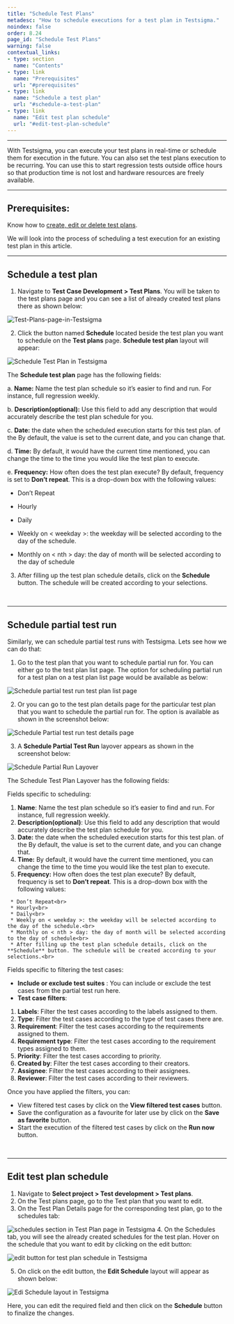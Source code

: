 ```yaml
---
title: "Schedule Test Plans"
metadesc: "How to schedule executions for a test plan in Testsigma."
noindex: false
order: 8.24
page_id: "Schedule Test Plans"
warning: false
contextual_links:
- type: section
  name: "Contents" 
- type: link
  name: "Prerequisites"
  url: "#prerequisites"
- type: link
  name: "Schedule a test plan"
  url: "#schedule-a-test-plan"
- type: link
  name: "Edit test plan schedule"
  url: "#edit-test-plan-schedule"
---
```


---
With Testsigma, you can execute your test plans in real-time or schedule them for execution in the future. You can also set the test plans execution to be recurring. You can use this to start regression tests outside office hours so that production time is not lost and hardware resources are freely available.

---

## **Prerequisites:**

Know how to [create, edit or delete test plans](https://testsigma.com/docs/test-management/test-plans/overview/).

We will look into the process of scheduling a test execution for an existing test plan in this article.

---

## **Schedule a test plan**

1. Navigate to **Test Case Development > Test Plans**.
You will be taken to the test plans page and you can see a list of already created test plans there as shown below:

![Test-Plans-page-in-Testsigma](https://s3.amazonaws.com/static-docs.testsigma.com/new_images/test-management/test-plans/schedule-plans/Test-Plans-page-in-Testsigma.png)

2. Click the button named **Schedule** located beside the test plan you want to schedule on the **Test plans** page. **Schedule test plan** layout will appear:

![Schedule Test Plan in Testsigma](https://docs.testsigma.com/images/schedule-plans/schedule-test-plan-testsigma.png)

The **Schedule test plan** page has the following fields:

a. **Name:** Name the test plan schedule so it’s easier to find and run. For instance, full regression weekly.<br>

b. **Description(optional):** Use this field to add any description that would accurately describe the test plan schedule for you.<br>

c. **Date:** the date when the scheduled execution starts for this test plan. of the By default, the value is set to the current date, and you can change that.<br>

d. **Time:** By default, it would have the current time mentioned, you can change the time to the time you would like the test plan to execute.<br>

e. **Frequency:** How often does the test plan execute? By default, frequency is set to **Don’t repeat**. This is a drop-down box with the following values:<br>
  
* Don’t Repeat<br>
  
* Hourly<br>
  
* Daily<br>
  
* Weekly on < weekday >: the weekday will be selected according to the day of the schedule.<br>
  
* Monthly on < nth > day: the day of month will be selected according to the day of schedule<br>

3. After filling up the test plan schedule details, click on the **Schedule** button. The schedule will be created according to your selections.

&emsp;

---

## **Schedule partial test run**

Similarly, we can schedule partial test runs with Testsigma. Lets see how we can do that:

1. Go to the test plan that you want to schedule partial run for. You can either go to the test plan list page. The option for scheduling partial run for a test plan on a test plan list page would be available as below:

![Schedule partial test run test plan list page](https://s3.amazonaws.com/static-docs.testsigma.com/new_images/test-management/test-plans/schedule-plans/schedule-partial-test-run-test-plan-list-page.png)

2. Or you can go to the test plan details page for the particular test plan that you want to schedule the partial run for. The option is available as shown in the screenshot below: 

![Schedule Partial test run test details page](https://s3.amazonaws.com/static-docs.testsigma.com/new_images/test-management/test-plans/schedule-plans/schedule-partial-test-run-test-plan-details-page.png)


3. A **Schedule Partial Test Run** layover appears as shown in the screenshot below:

![Schedule Partial Run Layover](https://s3.amazonaws.com/static-docs.testsigma.com/new_images/test-management/test-plans/schedule-plans/schedule-partial-test-run-layover.png)


The Schedule Test Plan Layover has the following fields:

Fields specific to scheduling:

   1. **Name**: Name the test plan schedule so it’s easier to find and run. For instance, full regression weekly.<br>
   2. **Description(optional)**: Use this field to add any description that would accurately describe the test plan schedule for you.<br>
   3. **Date:** the date when the scheduled execution starts for this test plan. of the By default, the value is set to the current date, and you can change that.<br>
   4. **Time:** By default, it would have the current time mentioned, you can change the time to the time you would like the test plan to execute.<br>
   5. **Frequency:** How often does the test plan execute? By default, frequency is set to **Don’t repeat**. This is a drop-down box with the following values:<br>
   
     * Don’t Repeat<br>
     * Hourly<br>
     * Daily<br>
     * Weekly on < weekday >: the weekday will be selected according to the day of the schedule.<br>
     * Monthly on < nth > day: the day of month will be selected according to the day of schedule<br>
     * After filling up the test plan schedule details, click on the **Schedule** button. The schedule will be created according to your selections.<br>

Fields specific to filtering the test cases:

* **Include or exclude test suites** : You can include or exclude the test cases from the partial test run here. <br>
* **Test case filters**:<br>

1. **Labels**: Filter the test cases according to the labels assigned to them.<br>
2. **Type**: Filter the test cases according to the type of test cases there are. <br>
3. **Requirement**: Filter the test cases according to the requirements assigned to them. <br>
4. **Requirement type**: Filter the test cases according to the requirement types assigned to them.<br>
5. **Priority**: Filter the test cases according to priority.<br>
6. **Created by**: Filter the test cases according to their creators.<br>
7. **Assignee**: Filter the test cases according to their assignees.<br>
8. **Reviewer**: Filter the test cases according to their reviewers.<br>

Once you have applied the filters, you can:

* View filtered test cases by click on the **View filtered test cases** button.<br>
* Save the configuration as a favourite for later use by click on the **Save as favorite** button.<br>
* Start the execution of the filtered test cases by click on the **Run now** button.<br>


&emsp;

---

## **Edit test plan schedule**

1. Navigate to **Select project > Test development > Test plans**.
2. On the Test plans page, go to the Test plan that you want to edit.
3. On the Test Plan Details page for the corresponding test plan, go to the schedules tab:

![schedules section in Test Plan page in Testsigma](https://docs.testsigma.com/images/schedule-plans/schedules-section-test-plan-page-testsigma.png)
4. On the Schedules tab, you will see the already created schedules for the test plan. Hover on the schedule that you want to edit by clicking on the edit button:

![edit button for test plan schedule in Testsigma](https://docs.testsigma.com/images/schedule-plans/edit-button-test-plan-schedule-testsigma.png)

5. On click on the edit button, the **Edit Schedule** layout will appear as shown below:

![Edi Schedule layout in Testsigma](https://docs.testsigma.com/images/schedule-plans/edit-schedule-layout-testsigma.png)


Here, you can edit the required field and then click on the **Schedule** button to finalize the changes.


